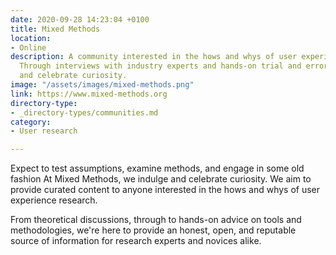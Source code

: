 ```yaml
---
date: 2020-09-28 14:23:04 +0100
title: Mixed Methods
location:
- Online
description: A community interested in the hows and whys of user experience research.
  Through interviews with industry experts and hands-on trial and error, we indulge
  and celebrate curiosity.
image: "/assets/images/mixed-methods.png"
link: https://www.mixed-methods.org
directory-type:
- _directory-types/communities.md
category:
- User research

---
```

Expect to test assumptions, examine methods, and engage in some old fashion At Mixed Methods, we indulge and celebrate curiosity. We aim to provide curated content to anyone interested in the hows and whys of user experience research. 

From theoretical discussions, through to hands-on advice on tools and methodologies, we're here to provide an honest, open, and reputable source of information for research experts and novices alike. 